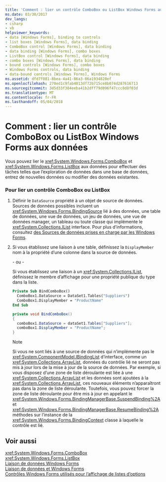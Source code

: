 ```yaml
---
title: 'Comment : lier un contrôle ComboBox ou ListBox Windows Forms aux données'
ms.date: 03/30/2017
dev_langs:
- csharp
- vb
helpviewer_keywords:
- data [Windows Forms], binding to controls
- list boxes [Windows Forms], data binding
- ComboBox control [Windows Forms], data binding
- data binding [Windows Forms], combo boxes
- ListBox control [Windows Forms], data binding
- combo boxes [Windows Forms], data binding
- bound controls [Windows Forms], combo boxes
- Windows Forms controls, data binding
- data-bound controls [Windows Forms], Windows Forms
ms.assetid: dfd7f081-8bea-4a41-86a3-86a1934828ef
ms.openlocfilehash: 270ed1c9fab4013df72b715ce8b074d287616713
ms.sourcegitcommit: 3d5d33f384eeba41b2dff79d096f47ccc8d8f03d
ms.translationtype: MT
ms.contentlocale: fr-FR
ms.lasthandoff: 05/04/2018
---
```

# <a name="how-to-bind-a-windows-forms-combobox-or-listbox-control-to-data"></a>Comment : lier un contrôle ComboBox ou ListBox Windows Forms aux données
Vous pouvez lier le <xref:System.Windows.Forms.ComboBox> et <xref:System.Windows.Forms.ListBox> aux données pour effectuer des tâches telles que l’exploration de données dans une base de données, entrez de nouvelles données ou modifier des données existantes.  
  
### <a name="to-bind-a-combobox-or-listbox-control"></a>Pour lier un contrôle ComboBox ou ListBox  
  
1.  Définir le `DataSource` propriété à un objet de source de données. Sources de données possibles incluent un <xref:System.Windows.Forms.BindingSource> lié à des données, une table de données, une vue de données, un jeu de données, une vue de données manager, un tableau ou toute classe qui implémente le <xref:System.Collections.IList> interface. Pour plus d’informations, consultez [des Sources de données prises en charge par les Windows Forms](../../../../docs/framework/winforms/data-sources-supported-by-windows-forms.md).  
  
2.  Si vous établissez une liaison à une table, définissez la `DisplayMember` nom à la propriété d’une colonne dans la source de données.  
  
     \- ou -  
  
     Si vous établissez une liaison à un <xref:System.Collections.IList>, définissez le membre d’affichage pour une propriété publique du type dans la liste.  
  
    ```vb  
    Private Sub BindComboBox()  
      ComboBox1.DataSource = DataSet1.Tables("Suppliers")  
      ComboBox1.DisplayMember = "ProductName"  
    End Sub  
    ```  
  
    ```csharp  
    private void BindComboBox()  
    {  
      comboBox1.DataSource = dataSet1.Tables["Suppliers"];  
      comboBox1.DisplayMember = "ProductName";  
    }  
    ```  
  
    > [!NOTE]
    >  Si vous ne sont liés à une source de données qui n’implémente pas le <xref:System.ComponentModel.IBindingList> d’interface, comme un <xref:System.Collections.ArrayList>, données du contrôle lié ne seront pas mis à jour lors de la mise à jour de la source de données. Par exemple, si vous disposez d’une zone de liste déroulante est liée à une <xref:System.Collections.ArrayList> et les données sont ajoutées à la <xref:System.Collections.ArrayList>, ces nouveaux éléments n’apparaîtront pas dans la zone de liste déroulante. Toutefois, vous pouvez forcer la zone de liste déroulante pour être mis à jour en appelant le <xref:System.Windows.Forms.BindingManagerBase.SuspendBinding%2A> et <xref:System.Windows.Forms.BindingManagerBase.ResumeBinding%2A> méthodes sur l’instance de la <xref:System.Windows.Forms.BindingContext> classe à laquelle le contrôle est lié.  
  
## <a name="see-also"></a>Voir aussi  
 <xref:System.Windows.Forms.ComboBox>  
 <xref:System.Windows.Forms.ListBox>  
 [Liaison de données Windows Forms](../../../../docs/framework/winforms/windows-forms-data-binding.md)  
 [Liaison de données et Windows Forms](../../../../docs/framework/winforms/data-binding-and-windows-forms.md)  
 [Contrôles Windows Forms utilisés pour l’affichage de listes d’options](../../../../docs/framework/winforms/controls/windows-forms-controls-used-to-list-options.md)
